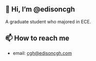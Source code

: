 ## 👋 Hi, I’m @edisoncgh
A graduate student who majored in ECE.
## 📫 How to reach me
- email: cgh@edisoncgh.com

<!---
edisoncgh/edisoncgh is a ✨ special ✨ repository because its `README.md` (this file) appears on your GitHub profile.
You can click the Preview link to take a look at your changes.
--->
